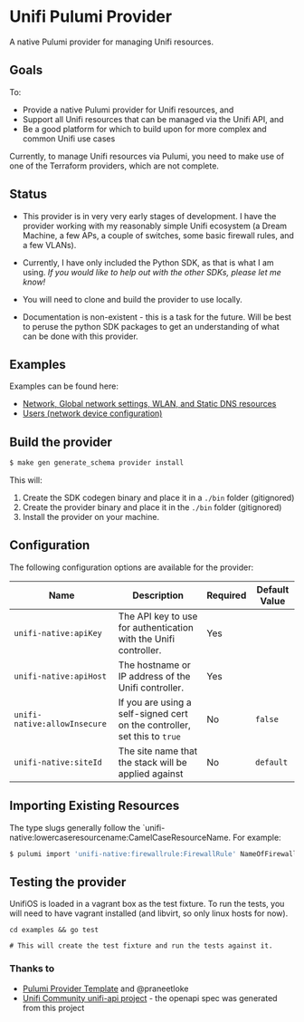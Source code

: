 # Unifi Pulumi Provider

A native Pulumi provider for managing Unifi resources.

## Goals

To:

- Provide a native Pulumi provider for Unifi resources, and
- Support all Unifi resources that can be managed via the Unifi API, and
- Be a good platform for which to build upon for more complex and common Unifi use cases

Currently, to manage Unifi resources via Pulumi, you need to make use of one of the Terraform providers, which are not complete.


## Status

- This provider is in very very early stages of development. I have the provider working with my reasonably simple Unifi ecosystem
(a Dream Machine, a few APs, a couple of switches, some basic firewall rules, and a few VLANs).

- Currently, I have only included the Python SDK, as that is what I am using. _If you would like to help out with the other SDKs, please let me know!_

- You will need to clone and build the provider to use locally. 

- Documentation is non-existent - this is a task for the future. Will be best to peruse the python SDK packages to get an understanding of what can be done with this provider.

## Examples

Examples can be found here:

* [Network, Global network settings, WLAN, and Static DNS resources](examples/python/networks/__main__.py)
* [Users (network device configuration)](examples/python/users/__main__.py)


## Build the provider 

```bash
$ make gen generate_schema provider install
```

This will:

1. Create the SDK codegen binary and place it in a `./bin` folder (gitignored)
2. Create the provider binary and place it in the `./bin` folder (gitignored)
4. Install the provider on your machine.


## Configuration

The following configuration options are available for the provider:

| Name                          | Description                                                               | Required | Default Value |
|-------------------------------|---------------------------------------------------------------------------|----------|---------------|
| `unifi-native:apiKey`         | The API key to use for authentication with the Unifi controller.          | Yes      |               |
| `unifi-native:apiHost`        | The hostname or IP address of the Unifi controller.                       | Yes      |               |
| `unifi-native:allowInsecure ` | If you are using a self-signed cert on the controller, set this to `true` | No       | `false`       |
| `unifi-native:siteId`         | The site name that the stack will be applied against                      | No       | `default`     |



## Importing Existing Resources

The type slugs generally follow the `unifi-native:lowercaseresourcename:CamelCaseResourceName. For example:

```bash
$ pulumi import 'unifi-native:firewallrule:FirewallRule' NameOfFirewallRule 'LONGID'
```

## Testing the provider

UnifiOS is loaded in a vagrant box as the test fixture. To run the tests, you will need to have vagrant installed (and libvirt, so only linux hosts for now).

```
cd examples && go test

# This will create the test fixture and run the tests against it.
```



### Thanks to

- [Pulumi Provider Template](https://github.com/cloudy-sky-software/pulumi-provider-template) and @praneetloke
- [Unifi Community unifi-api project](https://github.com/ubiquiti-community/unifi-api/) - the openapi spec was generated from this project